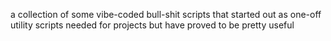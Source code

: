 a collection of some vibe-coded bull-shit scripts that started out as one-off utility scripts needed for projects but have proved to be pretty useful
